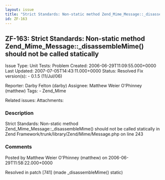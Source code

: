 ```yaml
---
layout: issue
title: "Strict Standards: Non-static method Zend_Mime_Message::_disassembleMime() should not be called statically"
id: ZF-163
---
```


ZF-163: Strict Standards: Non-static method Zend\_Mime\_Message::\_disassembleMime() should not be called statically
--------------------------------------------------------------------------------------------------------------------

 Issue Type: Unit Tests: Problem Created: 2006-06-29T11:09:55.000+0000 Last Updated: 2007-07-05T14:43:11.000+0000 Status: Resolved Fix version(s): - 0.1.5 (11/Jul/06)
 
 Reporter:  Darby Felton (darby)  Assignee:  Matthew Weier O'Phinney (matthew)  Tags: - Zend\_Mime
 
 Related issues: 
 Attachments: 
### Description

Strict Standards: Non-static method Zend\_Mime\_Message::\_disassembleMime() should not be called statically in Zend Framework/trunk/library/Zend/Mime/Message.php on line 243

 

 

### Comments

Posted by Matthew Weier O'Phinney (matthew) on 2006-06-29T11:58:22.000+0000

Resolved in patch [741] (made \_disassembleMime() static)

 

 
